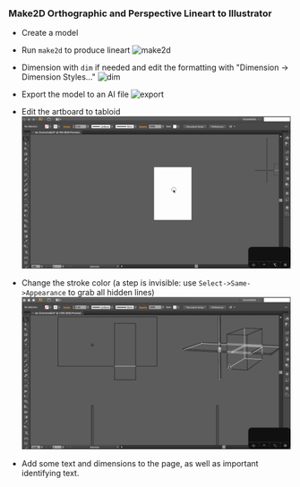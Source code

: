 ### Make2D Orthographic and Perspective Lineart to Illustrator

- Create a model

- Run `make2d` to produce lineart
![make2d](make2d/make2d.gif)

- Dimension with `dim` if needed and edit the formatting with "Dimension -> Dimension Styles..."
![dim](make2d/dim.gif)

- Export the model to an AI file
![export](make2d/export.gif)

- Edit the artboard to tabloid
![artboard](make2d/artboard.gif)
 
- Change the stroke color (a step is invisible: use `Select->Same->Appearance` to grab all hidden lines)
![stroke-color](make2d/stroke-change.gif)

- Add some text and dimensions to the page, as well as important identifying text.

